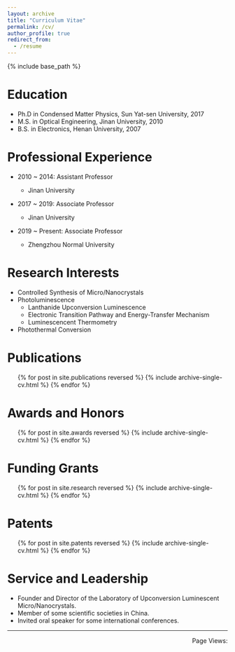 ```yaml
---
layout: archive
title: "Curriculum Vitae"
permalink: /cv/
author_profile: true
redirect_from:
  - /resume
---
```


{% include base_path %}

Education
======
* Ph.D in Condensed Matter Physics, Sun Yat-sen University, 2017
* M.S. in Optical Engineering, Jinan University, 2010
* B.S. in Electronics, Henan University, 2007

Professional Experience
======
* 2010 ~ 2014: Assistant Professor
  * Jinan University

* 2017 ~ 2019: Associate Professor
  * Jinan University

* 2019 ~ Present: Associate Professor
  * Zhengzhou Normal University

Research Interests
======
* Controlled Synthesis of Micro/Nanocrystals
* Photoluminescence
  * Lanthanide Upconversion Luminescence
  * Electronic Transition Pathway and Energy-Transfer Mechanism
  * Luminescencent Thermometry
* Photothermal Conversion

Publications
======
  <ul>{% for post in site.publications reversed %}
    {% include archive-single-cv.html %}
  {% endfor %}</ul>

Awards and Honors
======
  <ul>{% for post in site.awards reversed %}
    {% include archive-single-cv.html %}
  {% endfor %}</ul>

Funding Grants
======
  <ul>{% for post in site.research reversed %}
    {% include archive-single-cv.html %}
  {% endfor %}</ul>
 
Patents
======
  <ul>{% for post in site.patents reversed %}
    {% include archive-single-cv.html %}
  {% endfor %}</ul>

Service and Leadership
======
* Founder and Director of the Laboratory of Upconversion Luminescent Micro/Nanocrystals.
* Member of some scientific societies in China.
* Invited oral speaker for some international conferences.


------
<p align="right" ><span id="busuanzi_container_site_pv">Page Views:<span id="busuanzi_value_site_pv"></span></p>
